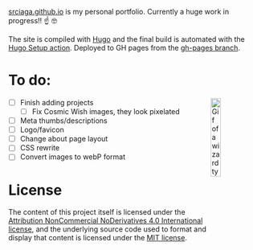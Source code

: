 [srciaga.github.io](https://srciaga.github.io/) is my personal portfolio. Currently a huge work in progress!! ☝️ 🤓

The site is compiled with [Hugo](https://gohugo.io/) and the final build is automated with the [Hugo Setup action](https://github.com/marketplace/actions/hugo-setup). Deployed to GH pages from the [gh-pages branch](https://github.com/srciaga/srciaga.github.io/tree/gh-pages).


# To do:

<img align="right" width="20%" alt="Gif of a wizard typing on a computer" src="https://i.imgur.com/vSmdBrC.gif"/>

- [ ] Finish adding projects 
    - [ ] Fix Cosmic Wish images, they look pixelated
- [ ] Meta thumbs/descriptions  
- [ ] Logo/favicon 
- [ ] Change about page layout  
- [ ] CSS rewrite
- [ ] Convert images to webP format

# License

The content of this project itself is licensed under the [Attribution NonCommercial NoDerivatives 4.0 International license](https://creativecommons.org/licenses/by-nc-nd/4.0/), and the underlying source code used to format and display that content is licensed under the [MIT license](LICENSE.md).
